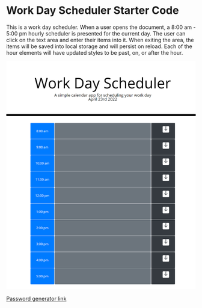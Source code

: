 # Work Day Scheduler Starter Code

This is a work day scheduler. When a user opens the document, a 8:00 am - 5:00 pm hourly scheduler is presented for the current day. The user can click on the text area and enter their items into it. When exiting the area, the items will be saved into local storage and will persist on reload. Each of the hour elements will have updated styles to be past, on, or after the hour.

![The webpage for the password generator](/assets/images/jaguilar95.github.io_gray-brass-spaniel_.png)

[Password generator link](https://jaguilar95.github.io/gray-brass-spaniel/)
